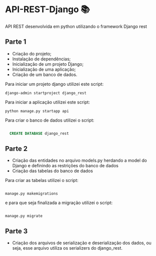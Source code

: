 # API-REST-Django 📚
API REST desenvolvida em python utilizando o framework Django rest

## Parte 1

- Criação do projeto;
- Instalação de dependências;
- Inicialização de um projeto Django;
- Inicialização de uma aplicação;
- Criação de um banco de dados.

Para iniciar um projeto django utilizei este script:
```shell
django-admin startproject django_rest

```
Para iniciar a aplicação utilizei este script:
```shell
python manage.py startapp api

```
Para criar o banco de dados utilizei o script:

```SQL

  CREATE DATABASE django_rest

```
## Parte 2

- Criação das entidades no arquivo models.py herdando a model do Django e definindo as restrições do banco de dados
- Criação das tabelas do banco de dados

Para criar as tabelas utilizei o script:
```shell

manage.py makemigrations
```
e para que seja finalizada a migração utilizei o script:
```shell

manage.py migrate
```

## Parte 3

- Criação dos arquivos de serialização e deserialização dos dados, ou seja, esse arquivo utiliza os serializers do django_rest.


